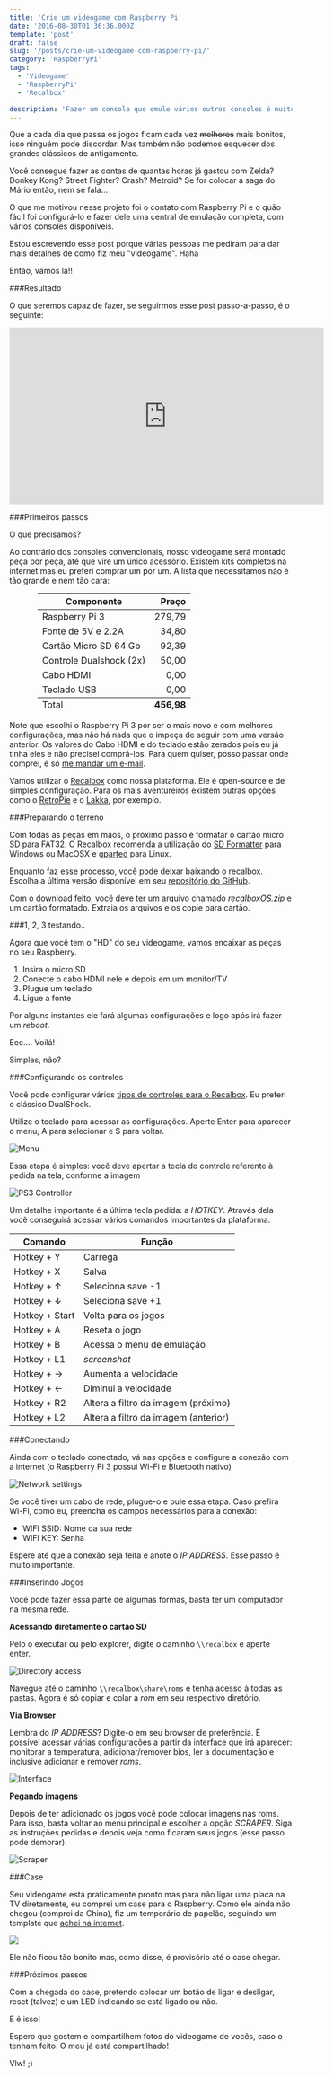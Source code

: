 ```yaml
---
title: 'Crie um videogame com Raspberry Pi'
date: '2016-08-30T01:36:36.000Z'
template: 'post'
draft: false
slug: '/posts/crie-um-videogame-com-raspberry-pi/'
category: 'RaspberryPi'
tags:
  - 'Videogame'
  - 'RaspberryPi'
  - 'Recalbox'

description: 'Fazer um console que emule vários outros consoles é muito fácil. O segredo está em utilizar um Raspberry Pi e ler esse post!'
---
```


Que a cada dia que passa os jogos ficam cada vez ~~melhores~~ mais bonitos, isso ninguém pode discordar. Mas também não podemos esquecer dos grandes clássicos de antigamente.

Você consegue fazer as contas de quantas horas já gastou com Zelda? Donkey Kong? Street Fighter? Crash? Metroid? Se for colocar a saga do Mário então, nem se fala...

O que me motivou nesse projeto foi o contato com Raspberry Pi e o quão fácil foi configurá-lo e fazer dele uma central de emulação completa, com vários consoles disponíveis.

Estou escrevendo esse post porque várias pessoas me pediram para dar mais detalhes de como fiz meu "videogame". Haha

Então, vamos lá!!

###Resultado

O que seremos capaz de fazer, se seguirmos esse post passo-a-passo, é o seguinte:

<iframe width="560" height="315" src="https://www.youtube.com/embed/q5UYxuzKEec" frameborder="0" allowfullscreen></iframe>

###Primeiros passos

O que precisamos?

Ao contrário dos consoles convencionais, nosso videogame será montado peça por peça, até que vire um único acessório. Existem kits completos na internet mas eu preferi comprar um por um. A lista que necessitamos não é tão grande e nem tão cara:

<p>
<table style="width: 80%; margin: auto">
  <thead>
    <tr ><th>Componente</th> <th style="text-align: right">Preço</th></tr>
  </thead>
  <tfoot>
    <tr>
      <td>Total</td>
      <td style="text-align: right" ><strong>456,98</strong></td>
    </tr>
  </tfoot>
  <tbody>
   <tr>
     <td>Raspberry Pi 3</td>
     <td style="text-align: right"> 279,79 </td>
   </tr>
   <tr>
     <td>Fonte de 5V e 2.2A</td>
     <td style="text-align: right"> 34,80 </td>
   </tr>
   <tr>
     <td>Cartão Micro SD 64 Gb</td>
     <td style="text-align: right"> 92,39 </td>
   </tr>
   <tr>
     <td>Controle Dualshock (2x) </td>
     <td style="text-align: right"> 50,00 </td>
   </tr>
   <tr>
     <td>Cabo HDMI </td>
     <td style="text-align: right"> 0,00 </td>
   </tr>
   <tr>
     <td>Teclado USB </td>
     <td style="text-align: right"> 0,00 </td>
   </tr>

  <tbody>
</table>
</p>

Note que escolhi o Raspberry Pi 3 por ser o mais novo e com melhores configurações, mas não há nada que o impeça de seguir com uma versão anterior. Os valores do Cabo HDMI e do teclado estão zerados pois eu já tinha eles e não precisei comprá-los. Para quem quiser, posso passar onde comprei, é só [me mandar um e-mail](mailto:me@ggdaltoso.info).

Vamos utilizar o [Recalbox](https://www.recalbox.com/) como nossa plataforma. Ele é open-source e de simples configuração. Para os mais aventureiros existem outras opções como o [RetroPie](https://retropie.org.uk/) e o [Lakka](http://www.lakka.tv/), por exemplo.

###Preparando o terreno

Com todas as peças em mãos, o próximo passo é formatar o cartão micro SD para FAT32. O Recalbox recomenda a utilização do [SD Formatter](https://www.sdcard.org/downloads/formatter_4/) para Windows ou MacOSX e [gparted](http://gparted.org/ 'sudo apt-get install gparted') para Linux.

Enquanto faz esse processo, você pode deixar baixando o recalbox. Escolha a última versão disponível em seu [repositório do GitHub](https://github.com/recalbox/recalbox-os/releases).

Com o download feito, você deve ter um arquivo chamado _recalboxOS.zip_ e um cartão formatado. Extraia os arquivos e os copie para cartão.

###1, 2, 3 testando..

Agora que você tem o "HD" do seu videogame, vamos encaixar as peças no seu Raspberry.

1. Insira o micro SD
2. Conecte o cabo HDMI nele e depois em um monitor/TV
3. Plugue um teclado
4. Ligue a fonte

Por alguns instantes ele fará algumas configurações e logo após irá fazer um _reboot_.

Eee.... Voilá!

Simples, não?

###Configurando os controles

Você pode configurar vários [tipos de controles para o Recalbox](<https://github.com/recalbox/recalbox-os/wiki/Compatibility-(EN)>). Eu preferi o clássico DualShock.

Utilize o teclado para acessar as configurações. Aperte Enter para aparecer o menu, A para selecionar e S para voltar.

![Menu](/media/crie-um-videogame-com-raspberry-pi/menu.jpg)

Essa etapa é simples: você deve apertar a tecla do controle referente à pedida na tela, conforme a imagem

![PS3 Controller](/media/crie-um-videogame-com-raspberry-pi/controller.png)

Um detalhe importante é a última tecla pedida: a _HOTKEY_. Através dela você conseguirá acessar vários comandos importantes da plataforma.

<p>
<table>
  <thead>
    <tr ><th>Comando</th> <th>Função</th></tr>
  </thead>
  <tbody>
   <tr>
     <td>Hotkey + Y</td>
     <td> Carrega </td>
   </tr>
   <tr>
     <td>Hotkey + X</td>
     <td> Salva </td>
   </tr>
   <tr>
     <td>Hotkey + &uarr;</td>
     <td> Seleciona save -1 </td>
   </tr>
   <tr>
     <td>Hotkey + &darr;</td>
     <td> Seleciona save +1 </td>
   </tr>
   <tr>
     <td>Hotkey + Start</td>
     <td> Volta para os jogos </td>
   </tr>
   <tr>
     <td>Hotkey + A</td>
     <td> Reseta o jogo </td>
   </tr>
   <tr>
     <td>Hotkey + B</td>
     <td> Acessa o menu de emulação </td>
   </tr>
   <tr>
     <td>Hotkey + L1</td>
     <td> <i>screenshot</i> </td>
   </tr>
   <tr>
     <td>Hotkey + &rarr;</td>
     <td> Aumenta a velocidade  </td>
   </tr>
   <tr>
     <td>Hotkey + &larr;</td>
     <td> Diminui a velocidade  </td>
   </tr>
   <tr>
     <td>Hotkey + R2</td>
     <td> Altera a filtro da imagem (próximo)  </td>
   </tr>
   <tr>
     <td>Hotkey + L2</td>
     <td> Altera a filtro da imagem (anterior)  </td>
   </tr>

  <tbody>
</table>
</p>

###Conectando

Ainda com o teclado conectado, vá nas opções e configure a conexão com a internet (o Raspberry Pi 3 possui Wi-Fi e Bluetooth nativo)

![Network settings](/media/crie-um-videogame-com-raspberry-pi/networkHD.jpg)

Se você tiver um cabo de rede, plugue-o e pule essa etapa. Caso prefira Wi-Fi, como eu, preencha os campos necessários para a conexão:

- WIFI SSID: Nome da sua rede
- WIFI KEY: Senha

Espere até que a conexão seja feita e anote o _IP ADDRESS_. Esse passo é muito importante.

###Inserindo Jogos

Você pode fazer essa parte de algumas formas, basta ter um computador na mesma rede.

**Acessando diretamente o cartão SD**

Pelo o executar ou pelo explorer, digite o caminho `\\recalbox` e aperte enter.

![Directory access](/media/crie-um-videogame-com-raspberry-pi/executar.png)

Navegue até o caminho `\\recalbox\share\roms` e tenha acesso à todas as pastas. Agora é só copiar e colar a _rom_ em seu respectivo diretório.

**Via Browser**

Lembra do _IP ADDRESS_? Digite-o em seu browser de preferência. É possível acessar várias configurações a partir da interface que irá aparecer: monitorar a temperatura, adicionar/remover bios, ler a documentação e inclusive adicionar e remover _roms_.

![Interface](/media/crie-um-videogame-com-raspberry-pi/interface.png)

**Pegando imagens**

Depois de ter adicionado os jogos você pode colocar imagens nas roms. Para isso, basta voltar ao menu principal e escolher a opção _SCRAPER_. Siga as instruções pedidas e depois veja como ficaram seus jogos (esse passo pode demorar).

![Scraper](/media/crie-um-videogame-com-raspberry-pi/scrapper.png)

###Case

Seu videogame está praticamente pronto mas para não ligar uma placa na TV diretamente, eu comprei um case para o Raspberry. Como ele ainda não chegou (comprei da China), fiz um temporário de papelão, seguindo um template que [achei na internet](http://sixes.net/rdcHQ/mosh/raspberry.pi.b.plus.pdf).

![](/media/crie-um-videogame-com-raspberry-pi/case.png)

Ele não ficou tão bonito mas, como disse, é provisório até o case chegar.

###Próximos passos

Com a chegada do case, pretendo colocar um botão de ligar e desligar, reset (talvez) e um LED indicando se está ligado ou não.

E é isso!

Espero que gostem e compartilhem fotos do videogame de vocês, caso o tenham feito. O meu já está compartilhado!

Vlw! ;)
